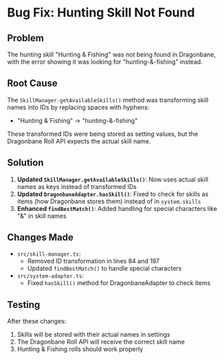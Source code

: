 # Bug Fix: Hunting Skill Not Found

## Problem
The hunting skill "Hunting & Fishing" was not being found in Dragonbane, with the error showing it was looking for "hunting-&-fishing" instead.

## Root Cause
The `SkillManager.getAvailableSkills()` method was transforming skill names into IDs by replacing spaces with hyphens:
- "Hunting & Fishing" → "hunting-&-fishing"

These transformed IDs were being stored as setting values, but the Dragonbane Roll API expects the actual skill name.

## Solution
1. **Updated `SkillManager.getAvailableSkills()`**: Now uses actual skill names as keys instead of transformed IDs
2. **Updated `DragonbaneAdapter.hasSkill()`**: Fixed to check for skills as items (how Dragonbane stores them) instead of in `system.skills`
3. **Enhanced `findBestMatch()`**: Added handling for special characters like "&" in skill names

## Changes Made
- `src/skill-manager.ts`: 
  - Removed ID transformation in lines 84 and 197
  - Updated `findBestMatch()` to handle special characters
- `src/system-adapter.ts`:
  - Fixed `hasSkill()` method for DragonbaneAdapter to check items

## Testing
After these changes:
1. Skills will be stored with their actual names in settings
2. The Dragonbane Roll API will receive the correct skill name
3. Hunting & Fishing rolls should work properly